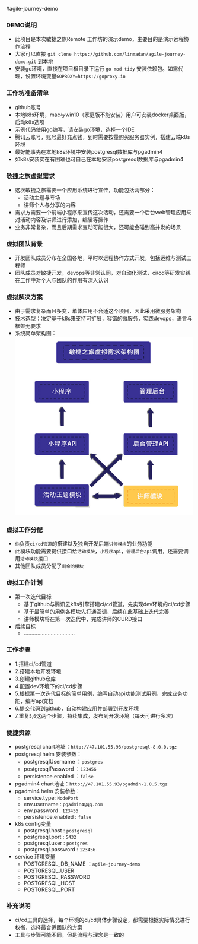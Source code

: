 #agile-journey-demo

### DEMO说明
- 此项目是本次敏捷之旅Remote 工作坊的演示demo，主要目的是演示远程协作流程
- 大家可以直接 `git clone https://github.com/linmadan/agile-journey-demo.git` 到本地
- 安装go环境，直接在项目根目录下运行 `go mod tidy` 安装依赖包。如需代理，设置环境变量`GOPROXY=https://goproxy.io`

### 工作坊准备清单
- github账号
- 本地k8s环境，mac与win10（家庭版不能安装）用户可安装docker桌面版，启动k8s选项
- 示例代码使用go编写，请安装go环境，选择一个IDE
- 腾讯云账号，账号最好充点钱，到时需要按量购买服务器实例，搭建云端k8s环境
- 最好能事先在本地k8s环境中安装postgresql数据库与pgadmin4
- 如k8s安装实在有困难也可自己在本地安装postgresql数据库与pgadmin4

### 敏捷之旅虚拟需求
- 这次敏捷之旅需要一个应用系统进行宣传，功能包括两部分：
  - 活动主题与专场
  - 讲师个人与分享的内容
- 需求方需要一个前端小程序来宣传这次活动，还需要一个后台web管理应用来对活动内容及讲师进行添加，编辑等操作
- 业务非常复杂，而且后期需求变动可能很大，还可能会碰到高并发的场景

### 虚拟团队背景
- 开发团队成员分布在全国各地，平时以远程协作方式开发，包括运维与测试工程师
- 团队成员对敏捷开发，devops等非常认同，对自动化测试，ci/cd等研发实践在工作中对个人与团队的作用有深入认识

### 虚拟解决方案
- 由于需求复杂而且多变，单体应用不合适这个项目，因此采用微服务架构
- 技术选型：决定基于k8s来支持可扩展，容错的微服务，实践devops，语言与框架无要求
- 系统简单架构图：
![虚拟架构图](./assets/virtual-architecture.jpg)

### 虚拟工作分配
- `你`负责`ci/cd管道`的搭建以及独自开发后端`讲师模块`的业务功能
- 此模块功能需要提供接口给`活动模块`，`小程序api`，`管理后台api`调用，还需要调用`活动模块`接口
- 其他团队成员分配了`剩余的模块`

### 虚拟工作计划
- 第一次迭代目标
  - 基于github与腾讯云k8s引擎搭建ci/cd管道，先实现dev环境的ci/cd步骤
  - 基于最简单的用例各模块先打通互调，后续在此基础上迭代完善
  - 讲师模块将在第一次迭代中，完成讲师的CURD接口
- 后续目标
  - ..................................
  
### 工作步骤
- 1.搭建ci/cd管道
- 2.搭建本地开发环境
- 3.创建github仓库
- 4.配置dev环境下的ci/cd步骤
- 5.根据第一次迭代目标的简单用例，编写自动api功能测试用例，完成业务功能，编写api文档
- 6.提交代码到github，自动构建应用并部署到开发环境
- 7.重复`5`,`6`这两个步骤，持续集成，发布到开发环境（每天可进行多次）

### 便捷资源
- postgresql chart地址：`http://47.101.55.93/postgresql-8.0.0.tgz`
- postgresql helm 安装参数：
  - postgresqlUsername ：`postgres`
  - postgresqlPassword ：`123456`
  - persistence.enabled ：`false`
- pgadmin4 chart地址：`http://47.101.55.93/pgadmin-1.0.5.tgz`
- pgadmin4 helm 安装参数：
  - service.type: `NodePort`
  - env.username : `pgadmin4@qq.com`
  - env.password : `123456`
  - persistence.enabled : `false`
- k8s config变量
  - postgresql.host : `postgresql`
  - postgresql.port : `5432`
  - postgresql.user : `postgres`
  - postgresql.password : `123456`
- service 环境变量
  - POSTGRESQL_DB_NAME ：`agile-journey-demo`
  - POSTGRESQL_USER
  - POSTGRESQL_PASSWORD
  - POSTGRESQL_HOST
  - POSTGRESQL_PORT

### 补充说明
- ci/cd工具的选择，每个环境的ci/cd具体步骤设定，都需要根据实际情况进行权衡，选择最合适团队的方案
- 工具与步骤可能不同，但是流程与理念是一致的